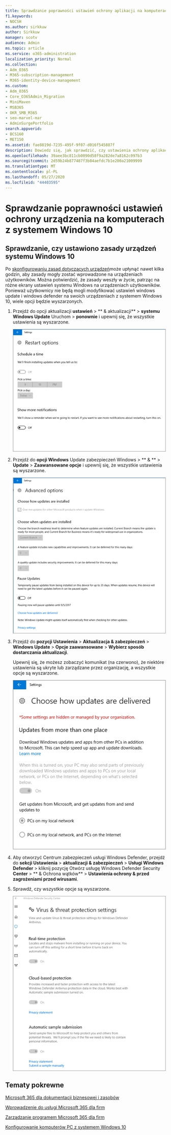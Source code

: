 ```yaml
---
title: Sprawdzanie poprawności ustawień ochrony aplikacji na komputerach z systemem Windows 10
f1.keywords:
- NOCSH
ms.author: sirkkuw
author: Sirkkuw
manager: scotv
audience: Admin
ms.topic: article
ms.service: o365-administration
localization_priority: Normal
ms.collection:
- Adm_O365
- M365-subscription-management
- M365-identity-device-management
ms.custom:
- Adm_O365
- Core_O365Admin_Migration
- MiniMaven
- MSB365
- OKR_SMB_M365
- seo-marvel-mar
- AdminSurgePortfolio
search.appverid:
- BCS160
- MET150
ms.assetid: fae8819d-7235-495f-9f07-d016f545887f
description: Dowiedz się, jak sprawdzić, czy ustawienia ochrony aplikacji usługi Microsoft 365 dla firm zostały zastosowane na urządzeniach z systemem Windows 10 użytkowników.
ms.openlocfilehash: 39aee3bc811cb0090d58f9a282de7a8162c097b3
ms.sourcegitcommit: 2d59b24b877487f3b84aefdc7b1e200a21009999
ms.translationtype: MT
ms.contentlocale: pl-PL
ms.lasthandoff: 05/27/2020
ms.locfileid: "44403595"
---
```

# <a name="validate-device-protection-settings-on-windows-10-pcs"></a>Sprawdzanie poprawności ustawień ochrony urządzenia na komputerach z systemem Windows 10

## <a name="verify-that-windows-10-device-policies-are-set"></a>Sprawdzanie, czy ustawiono zasady urządzeń systemu Windows 10

Po [skonfigurowaniu zasad dotyczących urządzeń](protection-settings-for-windows-10-pcs.md)może upłynąć nawet kilka godzin, aby zasady mogły zostać wprowadzone na urządzeniach użytkowników. Można potwierdzić, że zasady weszły w życie, patrząc na różne ekrany ustawień systemu Windows na urządzeniach użytkowników. Ponieważ użytkownicy nie będą mogli modyfikować ustawień windows update i windows defender na swoich urządzeniach z systemem Windows 10, wiele opcji będzie wyszarzonych.
  
1. Przejdź do opcji aktualizacji **ustawień** \> ** &amp; aktualizacji** \> **systemu Windows Update** Uruchom \> **ponownie** i upewnij się, że wszystkie ustawienia są wyszarzone. 
    
    ![Wszystkie opcje ponownego uruchomienia są wyszarzone.](../media/31308da9-18b0-47c5-bbf6-d5fa6747c376.png)
  
2. Przejdź do **opcji Windows** Update zabezpieczeń Windows \> ** &amp; ** \> **Update** \> **Zaawansowane opcje** i upewnij się, że wszystkie ustawienia są wyszarzone. 
    
    ![Opcje aktualizacji zaawansowanych systemu Windows są wyszarzone.](../media/049cf281-d503-4be9-898b-c0a3286c7fc2.png)
  
3. Przejdź do **pozycji Ustawienia** \> **Aktualizacja &amp; zabezpieczeń** \> **Windows Update** \> **Opcje zaawansowane** \> **Wybierz sposób dostarczania aktualizacji**.
    
    Upewnij się, że możesz zobaczyć komunikat (na czerwono), że niektóre ustawienia są ukryte lub zarządzane przez organizację, a wszystkie opcje są wyszarzone.
    
    ![Wybierz sposób dostarczania aktualizacji strona wskazuje ustawienia są ukryte lub zarządzane przez organizację.](../media/6b3e37c5-da41-4afd-9983-b4f406216b59.png)
  
4. Aby otworzyć Centrum zabezpieczeń usługi Windows Defender, przejdź do **sekcji Ustawienia** \> **aktualizacji &amp; zabezpieczeń** \> **Usługi Windows Defender** \> kliknij pozycję Otwórz usługę Windows Defender Security **Center** \> ** &amp; Ochrona wątków** \> **Ustawienia ochrony &amp; przed zagrożeniami przed wirusami**. 
    
5. Sprawdź, czy wszystkie opcje są wyszarzone. 
    
    ![Ustawienia ochrony przed wirusami i zagrożeniami są wyszarzone.](../media/9ca68d40-a5d9-49d7-92a4-c581688b5926.png)
  
## <a name="related-topics"></a>Tematy pokrewne

[Microsoft 365 dla dokumentacji biznesowej i zasobów](https://go.microsoft.com/fwlink/p/?linkid=853701)
  
[Wprowadzenie do usługi Microsoft 365 dla firm](microsoft-365-business-overview.md)
  
[Zarządzanie programem Microsoft 365 dla firm](manage.md)
  
[Konfigurowanie komputerów PC z systemem Windows 10](protection-settings-for-windows-10-pcs.md)
  


